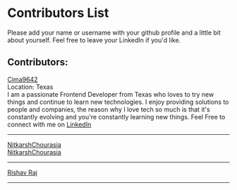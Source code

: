 # Contributors List

Please add your name or username with your github profile and a little bit about yourself. Feel free to leave your LinkedIn if you'd like.

## Contributors:

[Cima9642](https://github.com/Cima9642) <br>
Location: Texas <br>
I am a passionate Frontend Developer from Texas who loves to try new things and continue to learn new technologies. I enjoy providing solutions to people and companies, the reason why I love tech so much is that it's constantly evolving and you're constantly learning new things. Feel Free to connect with me on [LinkedIn](https://www.linkedin.com/in/carlosfxv/)<br>

---

[NitkarshChourasia](https://github.com/NitkarshChourasia)  
[NitkarshChourasia](https://nitkarshchourasia.github.io/)  

---

[Rishav Raj](https://github.com/Rishav1707)

---